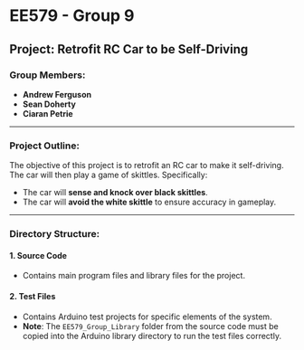 # EE579 - Group 9

## Project: Retrofit RC Car to be Self-Driving

### Group Members:
- **Andrew Ferguson**  
- **Sean Doherty**  
- **Ciaran Petrie**  

---

### Project Outline:
The objective of this project is to retrofit an RC car to make it self-driving. The car will then play a game of skittles. Specifically:
- The car will **sense and knock over black skittles**.  
- The car will **avoid the white skittle** to ensure accuracy in gameplay.

---

### Directory Structure:
#### 1. **Source Code**  
   - Contains main program files and library files for the project.

#### 2. **Test Files**  
   - Contains Arduino test projects for specific elements of the system.  
   - **Note**: The `EE579_Group_Library` folder from the source code must be copied into the Arduino library directory to run the test files correctly.

